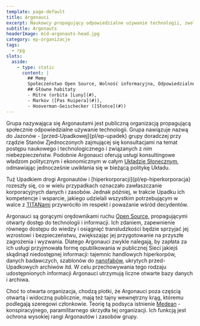 ```yaml
---
template: page-default
title: Argonauci
excerpt: Naukowcy propagujący odpowiedzialne używanie technologii, zwolennicy podejścia Open Source
subtitle: Argonauts
headerImage: mid-argonauts-head.jpg
category: ep-organizacje
tags:
  - rpg
slots:
  aside:
    - type: static
      content: |
        ## Memy
        Społeczeństwo Open Source, Wolność informacyjna, Odpowiedzialność społeczna, Technoprogresywizm
        ## Główne habitaty
        - Mitre (orbita [Luny](#), 
        - Markov ([Pas Kuipera](#)), 
        - Hooverman-Geischecker ([Słońce](#))
---
```

Grupa nazywająca się Argonautami jest publiczną organizacją propagującą społecznie odpowiedzialne używanie technologii. Grupa nawiązuje nazwą do Jazonów - [przed-Upadkowej]{pl/ep-upadek} grupy doradczej przy rządzie Stanów Zjednoczonych zajmującej się konsultacjami na temat postępu naukowego i technologicznego i związanych z nim niebezpieczeństw. Podobnie Argonauci oferują usługi konsultingowe władzom politycznym i ekonomicznym w całym [Układzie Słonecznym](#), odmawiając jednocześnie uwikłania się w bieżącą politykę Układu.

Tuż Upadkiem drogi Argonautów i [hiperkorporacji]{pl/ep-hiperkorporacja} rozeszły się, co w wielu przypadkach oznaczało zawłaszczanie korporacyjnych danych i zasobów. Jednak później, w trakcie Upadku ich kompetencje i wsparcie, jakiego udzielali wszystkim potrzebującym w walce z [TITANami](#) przywróciło im respekt i poważanie wśród decydentów.

Argonauci są gorącymi orędownikami ruchu [Open Source](https://pl.wikipedia.org/wiki/Otwarte_oprogramowanie), propagującymi otwarty dostęp do technologii i informacji. Ich zdaniem, zapewnienie równego dostępu do wiedzy i osiągnięć transludzkości będzie sprzyjać jej wzrostowi i bezpieczeństwu, zwiększając jej przygotowanie na przyszłe zagrożenia i wyzwania. Dlatego Argonauci zwykle nalegają, by zapłata za ich usługi przyjmowała formę opublikowania w publicznej Sieci jakiejś skądinąd niedostępnej informacji: tajemnic handlowych hiperkorpów, danych badawczych, szablonów do [nanofabów](#), ukrytych przed-Upadkowych archiwów itd. W celu przechowywania tego rodzaju udostępnionych informacji Argonauci utrzymują liczne otwarte bazy danych i archiwa.

Choć to otwarta organizacja, chodzą plotki, że Argonauci poza częścią otwartą i widoczną publicznie, mają też tajny wewnętrzny krąg, któremu podlegają szeregowi członkowie. Teorię tą podsyca istnienie [Medean](#) - konspiracyjnego, paramilitarnego skrzydła tej organizacji. Ich funkcją jest ochrona wysokiej rangi Argonautów i zasobów grupy.
